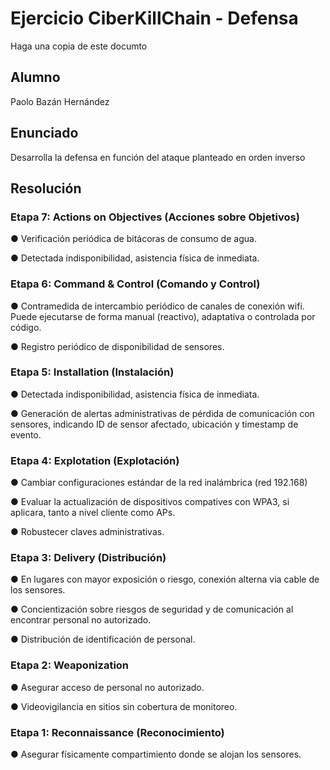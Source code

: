 # Ejercicio CiberKillChain - Defensa

Haga una copia de este documto

## Alumno

Paolo Bazán Hernández

## Enunciado

Desarrolla la defensa en función del ataque planteado en orden inverso

## Resolución

### **Etapa 7: Actions on Objectives (Acciones sobre Objetivos)**

● Verificación periódica de bitácoras de consumo de agua.

● Detectada indisponibilidad, asistencia física de inmediata.

### **Etapa 6: Command & Control (Comando y Control)**

● Contramedida de intercambio periódico de canales de conexión wifi. Puede ejecutarse de forma manual (reactivo), adaptativa o controlada por código.

● Registro periódico de disponibilidad de sensores.


### **Etapa 5: Installation (Instalación)**

● Detectada indisponibilidad, asistencia física de inmediata.

● Generación de alertas administrativas de pérdida de comunicación con sensores, indicando ID de sensor afectado, ubicación y timestamp de evento.


### **Etapa 4: Explotation (Explotación)**

● Cambiar configuraciones estándar de la red inalámbrica (red 192.168)

● Evaluar la actualización de dispositivos compatives con WPA3, si aplicara, tanto a nivel cliente como APs.

● Robustecer claves administrativas.


### **Etapa 3: Delivery (Distribución)**

● En lugares con mayor exposición o riesgo, conexión alterna via cable de los sensores.

● Concientización sobre riesgos de seguridad y de comunicación al encontrar personal no autorizado.

● Distribución de identificación de personal.

### **Etapa 2: Weaponization**

● Asegurar acceso de personal no autorizado.

● Videovigilancia en sitios sin cobertura de monitoreo.


### **Etapa 1: Reconnaissance (Reconocimiento)**

● Asegurar físicamente compartimiento donde se alojan los sensores. 

